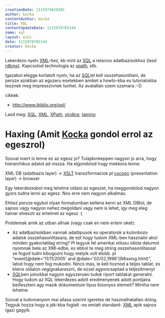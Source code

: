 ```yaml
---
creationDate: 1115974620201 
author: kocka 
contentAuthor: kocka 
title: XQL 
contentUpdateDate: 1115976785144 
name: xql 
layout: wiki 
date: 1115976785144 
creator: kocka 
---
```

Lekerdezo nyelv [XML](XML.html)-hez, kb mint az [SQL](SQL.html) a relacios adatbazisokhoz (lasd [rdbms](RDBMS.html)). Kapcsolod technologia az [xpath](XPath.html), stb. 

Igazabol elegge korlatolt nyelv, ha az [SQL](SQL.html)lel kell osszehasonlitani, de persze azokban az egszeru esetekben amiket a howto-kba es tutorialokba tesznek meg impresszivnek tunhet. Az avatatlan szem szamara :-D

cikkek:

*   http://www.ibiblio.org/xql/



Lasd meg: [SQL](SQL.html), [XML](XML.html), [XPath](XPath.html), [xindice](xindice.html), [tamino](tamino.html)

# Haxing (Amit [Kocka](kocka.html) gondol errol az egeszrol)



Szoval miert is lenne ez az egesz jo? Tulajdonkeppen nagyon jo arra, hogy hierarchikus adatot ad vissza. Ha elgondolod hogy mekkora lenne:



XML DB (adatbazis layer) -> [XSLT](XSLT.html) transzformaciok pl [cocoon](cocoon.html) (presentation layer) -> browser



Egy lekerdezesbol meg lehetne oldani az egeszet, ha meggondolod nagyon gyors tudna lenni az egesz. Nos erre nem nagyon alkalmas.



Ehhez persze egybol olyan formatumban kellene kerni az XML DBtol, de sajnos vagy nagyon nehez megoldani vagy nem is lehet, igy meg eleg hamar elveszti az ertelmet az egesz :(



Problemak amik az utban allnak (vagy csak en nem ertem oket):
*   Az adatbazisokban vannak adattipusok es operatorok a kulonbozo adatok osszehasonlitasara, de ezt hogy tudom XML-ben hasznalni ahol minden gyakorlatilag string? Pl tegyuk fel amerikai stilusu idiota datumot nyomnak bele az XMl-edbe, es ebbol te meg string osszehasonlitassal se fogod tudni kibogozni hogy melyik volt elobb. pl "event\[@date<'11/11/2005' and @date>'02/02,1998'](Missing.html)", latod hogy nem fog mukodni. Nincs mas, le kell hoznod a teljes tablat, es kliens oldalon vegigvakaraszni, de ezzel agyoncsaptad a teljesitmenyt
*   [SQL](SQL.html)ben joinokkal nagyon egyszeruen tudok riport tablakat generalni. Hogy tudom az XQL lekerdezes adott eredmenyenek adott pontjaira beilleszteni agy masik dokumentum tipus bizonyos elemeit? Mintha nem lehetne.



Szoval a tudomanyom mai allasa szerint igeretes de hasznalhatatlan dolog. Tegyuk hozza hogy a jdk-kba foglalt -es emiatt standard- [XML](XML.html) apik sajnos igazi gagyik.
